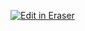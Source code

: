 <p><a target="_blank" href="https://eraser-qa.web.app/workspace/FhaYj2T8CHvic16kqvfa" id="edit-in-eraser-github-link"><img alt="Edit in Eraser" src="https://firebasestorage.googleapis.com/v0/b/second-petal-295822.appspot.com/o/images%2Fgithub%2FOpen%20in%20Eraser.svg?alt=media&amp;token=968381c8-a7e7-472a-8ed6-4a6626da5501"></a></p>




<!--- Eraser file: https://eraser-qa.web.app/workspace/FhaYj2T8CHvic16kqvfa --->
<!--- This file was last edited by [name] via Eraser on [date] --->